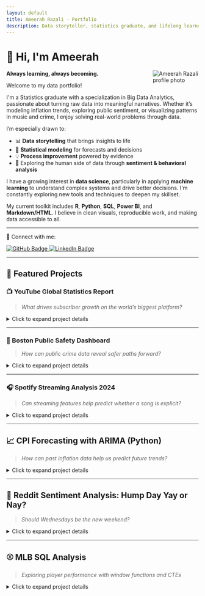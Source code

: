 ```yaml
---
layout: default
title: Ameerah Razali · Portfolio
description: Data storyteller, statistics graduate, and lifelong learner exploring the intersection of people, data, and machine learning.
---
```


# 👋 Hi, I'm Ameerah

<img src="https://avatars.githubusercontent.com/u/92135269?s=400&u=31d020baab290a4bcf0196685a401b5dc33bf869&v=4" width="120" alt="Ameerah Razali profile photo" align="right" />

**Always learning, always becoming.**

Welcome to my data portfolio!

I'm a Statistics graduate with a specialization in Big Data Analytics, passionate about turning raw data into meaningful narratives. Whether it’s modeling inflation trends, exploring public sentiment, or visualizing patterns in music and crime, I enjoy solving real-world problems through data.

I’m especially drawn to:
- 📊 **Data storytelling** that brings insights to life  
- 🧠 **Statistical modeling** for forecasts and decisions  
- 💡 **Process improvement** powered by evidence  
- 🔎 Exploring the human side of data through **sentiment & behavioral analysis**

I have a growing interest in **data science**, particularly in applying **machine learning** to understand complex systems and drive better decisions. I'm constantly exploring new tools and techniques to deepen my skillset.

My current toolkit includes **R**, **Python**, **SQL**, **Power BI**, and **Markdown/HTML**. I believe in clean visuals, reproducible work, and making data accessible to all.

---

📌 Connect with me:

<p align="left">
  <a href="https://github.com/ameerahrazali" target="_blank">
    <img src="https://img.shields.io/badge/GitHub-100000?style=for-the-badge&logo=github&logoColor=white" alt="GitHub Badge"/>
  </a>
  <a href="https://www.linkedin.com/in/ameerahrazali" target="_blank">
    <img src="https://img.shields.io/badge/LinkedIn-0A66C2?style=for-the-badge&logo=linkedin&logoColor=white" alt="LinkedIn Badge"/>
  </a>
</p>

---

## 📁 Featured Projects

### 📺 YouTube Global Statistics Report  
> _What drives subscriber growth on the world’s biggest platform?_

<details>
<summary>Click to expand project details</summary>

An interactive R Markdown analysis exploring patterns in subscriber count, content category, and geography — powered by bootstrap regression and statistical testing.

![YouTube Report Cover](https://raw.githubusercontent.com/ameerahrazali/global-youtube-statistics/main/assets/top_channel.gif)

**Highlights:**
- 🎶 **Entertainment and Music** lead in both views and subscribers.
- 📉 **More uploads ≠ more subscribers** — the relationship is weak and nonlinear.
- 🌍 **U.S. and India dominate** the top channel landscape.

[🔗 View GitHub Repo](https://github.com/ameerahrazali/global-youtube-statistics)  
[📄 Read the Report on RPubs](https://rpubs.com/ameerahrazali/youtube-stats)

![R Badge](https://img.shields.io/badge/Tool-R%20Markdown-blue?logo=r)
![Bootstrap Badge](https://img.shields.io/badge/Method-Bootstrap%20Regression-orange)
![YouTube Badge](https://img.shields.io/badge/Domain-YouTube%20Analytics-red)

</details>


---

### 🚨 Boston Public Safety Dashboard  
> _How can public crime data reveal safer paths forward?_

<details>
<summary>Click to expand project details</summary>

An interactive dashboard project analyzing **over 50,000 Boston crime records** using Power BI and Excel. Focused on uncovering crime hotspots, temporal patterns, and offense trends to support public safety decisions.

![Boston Dashboard Cover](https://raw.githubusercontent.com/ameerahrazali/boston-public-safety/main/assets/authority1_demo.gif)

**Highlights:**
- 🕓 Crimes are most frequent between **10 AM – 10 PM**, peaking around **4 PM**.
- 🔍 Common offenses include **larceny**, **assault**, and **drug violations**.
- 🗺️ Maps and filters help identify **high-risk neighborhoods** and time zones.

[🔗 View GitHub Repo](https://github.com/ameerahrazali/boston-public-safety)

![Power BI Badge](https://img.shields.io/badge/Tool-Power%20BI-yellow?logo=powerbi)  
![Excel Badge](https://img.shields.io/badge/Tool-Microsoft%20Excel-green?logo=microsoft-excel)  
![Crime Badge](https://img.shields.io/badge/Domain-Crime%20Analytics-red)

</details>


---

### 🎧 Spotify Streaming Analysis 2024  
> _Can streaming features help predict whether a song is explicit?_

<details>
<summary>Click to expand project details</summary>

This project analyzes Spotify’s 2024 streaming data to classify tracks as explicit or not. The analysis involved data cleaning, EDA, and applying supervised learning models — all performed in Python.

![Spotify Analysis Cover](https://raw.githubusercontent.com/ameerahrazali/spotify-streams/main/assets/spotify-analysis.png)

**Highlights:**
- ⚖️ Addressed **class imbalance** using **Balanced Random Forest** and baseline Logistic Regression.
- 📊 Included **ROC curve evaluation** and comparison between models.
- 🧹 Comprehensive preprocessing and EDA to understand feature distributions.

[🔗 View GitHub Repo](https://github.com/ameerahrazali/spotify-streams)

![Python Badge](https://img.shields.io/badge/Tool-Python-blue?logo=python)  
![ML Badge](https://img.shields.io/badge/Model-Balanced%20Random%20Forest-green)  
![Spotify Badge](https://img.shields.io/badge/Domain-Spotify%20Analytics-black?logo=spotify)

</details>


---

## 📈 CPI Forecasting with ARIMA (Python)
> _How can past inflation data help us predict future trends?_

<details>
<summary>Click to expand project details</summary>

An end-to-end time series modeling project using **manual ARIMA tuning** and **backward stepwise regression** to forecast Malaysia’s Consumer Price Index (CPI). The final model was evaluated against actual CPI values from Sep 2023–Aug 2024.

![CPI ARIMA Forecast](https://raw.githubusercontent.com/ameerahrazali/malaysia-cpi-fnab-forecast/main/assets/cpi_forecast.png)

**Highlights:**
- 🔍 Built ARIMA(1,1,2) model manually with statistical testing (ADF, KPSS).
- 📉 Included backward stepwise regression with lag features to optimize prediction.
- 📊 Compared forecast results against actual CPI for accuracy assessment.

[🔗 View GitHub Repo](https://github.com/ameerahrazali/malaysia-cpi-fnab-forecast)

![Python Badge](https://img.shields.io/badge/Tool-Python-blue?logo=python)  
![ARIMA Badge](https://img.shields.io/badge/Model-ARIMA(1,1,2)-purple)  
![Forecast Badge](https://img.shields.io/badge/Focus-Inflation%20Forecasting-lightgrey)

</details>


---

## 💬 Reddit Sentiment Analysis: Hump Day Yay or Nay?
> _Should Wednesdays be the new weekend?_

<details>
<summary>Click to expand project details</summary>

A lighthearted NLP project exploring Reddit sentiment toward a midweek break. Using over **1,100 comments** from a viral post on r/unpopularopinion, the analysis combines scraping, sentiment scoring, and quirky word clouds to uncover what the internet really thinks of **#MidweekReset**.

![Reddit Analysis Cover](https://raw.githubusercontent.com/ameerahrazali/wednesday-offs-sentiment/main/assets/wednesday-offs.png)

**Highlights:**
- 🧼 Full NLP pipeline: text cleaning, tokenizing, stopword removal.
- 🧠 VADER sentiment scoring with **negation-aware processing**.
- 📊 Violin plots and word clouds reveal emotional tones and common themes.
- 🔍 Top-voted comments skewed **positive or neutral**, supporting midweek reset.

[🔗 View GitHub Repo](https://github.com/ameerahrazali/wednesday-offs-sentiment)  

![Python Badge](https://img.shields.io/badge/Tool-Python-blue?logo=python)  
![VADER Badge](https://img.shields.io/badge/Sentiment-VADER-yellowgreen)  
![Reddit Badge](https://img.shields.io/badge/Data-Reddit%20API-orange)

</details>

---

## ⚾ MLB SQL Analysis
> _Exploring player performance with window functions and CTEs_

<details>
<summary>Click to expand project details</summary>

An exploratory SQL analysis of Major League Baseball (MLB) player datasets. Focuses on applying **CTEs**, **subqueries**, and **window functions** to gain insights on player performance, draft origins, and batting stats across seasons.

**Highlights:**
- 🧮 Used **window functions** to rank players by home runs and batting average.
- 🏫 Analyzed player origins by college using joins and aggregations.
- 📊 Investigated seasonal trends and top performers with flexible SQL queries.

[🔗 View Project](https://github.com/ameerahrazali/mlb-analysis)

![SQL](https://img.shields.io/badge/Language-SQL-blue?logo=mysql)  
![CTE](https://img.shields.io/badge/Concepts-CTE%2C%20Window%20Functions-orange)  
![MLB](https://img.shields.io/badge/Data-MLB-lightgrey)

</details>


